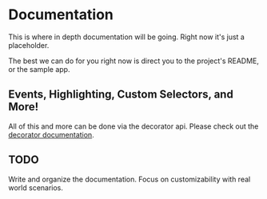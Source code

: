 Documentation
=============

This is where in depth documentation will be going. Right now it's just a placeholder.

The best we can do for you right now is direct you to the project's README, or the sample app.

## Events, Highlighting, Custom Selectors, and More!

All of this and more can be done via the decorator api. Please check out the [decorator documentation](DECORATORS.md).

## TODO

Write and organize the documentation. Focus on customizability with real world scenarios.
